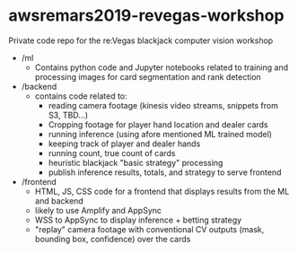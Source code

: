 # awsremars2019-revegas-workshop
Private code repo for the re:Vegas blackjack computer vision workshop

 - /ml
   - Contains python code and Jupyter notebooks related to training and processing images for card segmentation and rank detection
 - /backend
   - contains code related to:
     - reading camera footage (kinesis video streams, snippets from S3, TBD...)
     - Cropping footage for player hand location and dealer cards
     - running inference (using afore mentioned ML trained model)
     - keeping track of player and dealer hands
     - running count, true count of cards
     - heuristic blackjack "basic strategy" processing
     - publish inference results, totals, and strategy to serve frontend
 - /frontend
   - HTML, JS, CSS code for a frontend that displays results from the ML and backend
   - likely to use Amplify and AppSync
   - WSS to AppSync to display inference + betting strategy
   - "replay" camera footage with conventional CV outputs (mask, bounding box, confidence) over the cards